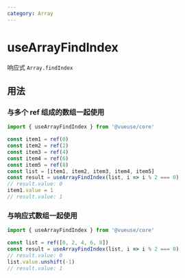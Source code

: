 ```yaml
---
category: Array
---
```


# useArrayFindIndex

响应式 `Array.findIndex`

## 用法

### 与多个 ref 组成的数组一起使用

```js
import { useArrayFindIndex } from '@vueuse/core'

const item1 = ref(0)
const item2 = ref(2)
const item3 = ref(4)
const item4 = ref(6)
const item5 = ref(8)
const list = [item1, item2, item3, item4, item5]
const result = useArrayFindIndex(list, i => i % 2 === 0)
// result.value: 0
item1.value = 1
// result.value: 1
```

### 与响应式数组一起使用

```js
import { useArrayFindIndex } from '@vueuse/core'

const list = ref([0, 2, 4, 6, 8])
const result = useArrayFindIndex(list, i => i % 2 === 0)
// result.value: 0
list.value.unshift(-1)
// result.value: 1
```
